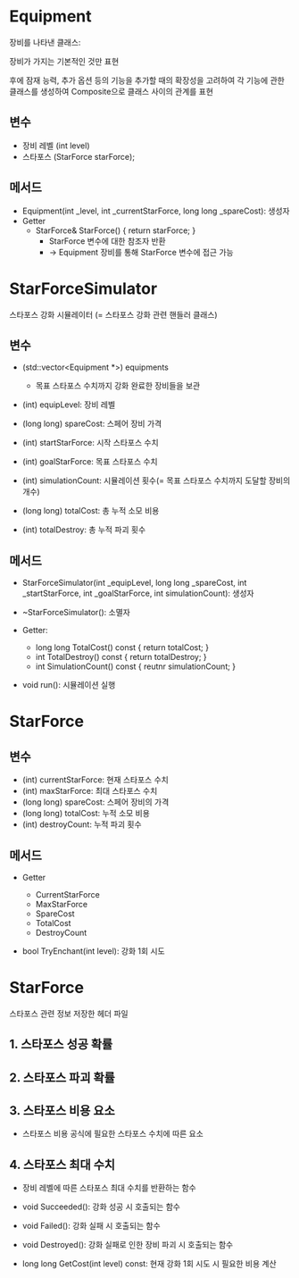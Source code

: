 # Equipment

장비를 나타낸 클래스: 

장비가 가지는 기본적인 것만 표현

후에 잠재 능력, 추가 옵션 등의 기능을 추가할 때의 확장성을 고려하여 각 기능에 관한 클래스를 생성하여 Composite으로 클래스 사이의 관계를 표현 

## 변수

- 장비 레벨 (int level)
- 스타포스 (StarForce starForce);

## 메서드

- Equipment(int _level, int _currentStarForce, long long _spareCost): 생성자
- Getter
    - StarForce& StarForce() { return starForce; }
        - StarForce 변수에 대한 참조자 반환
        - → Equipment 장비를 통해 StarForce 변수에 접근 가능
     


# StarForceSimulator
스타포스 강화 시뮬레이터 (= 스타포스 강화 관련 핸들러 클래스)

## 변수

- (std::vector<Equipment *>) equipments
    - 목표 스타포스 수치까지 강화 완료한 장비들을 보관
- (int) equipLevel: 장비 레벨
- (long long) spareCost: 스페어 장비 가격
- (int) startStarForce: 시작 스타포스 수치
- (int) goalStarForce: 목표 스타포스 수치
- (int) simulationCount: 시뮬레이션 횟수(= 목표 스타포스 수치까지 도달할 장비의 개수)

- (long long) totalCost: 총 누적 소모 비용
- (int) totalDestroy: 총 누적 파괴 횟수

## 메서드

- StarForceSimulator(int _equipLevel, long long _spareCost, int _startStarForce, int _goalStarForce, int simulationCount): 생성자
- ~StarForceSimulator(): 소멸자

- Getter:
    - long long TotalCost() const { return totalCost; }
    - int TotalDestroy() const { return totalDestroy; }
    - int SimulationCount() const { reutnr simulationCount; }

- void run(): 시뮬레이션 실행


# StarForce

## 변수

- (int) currentStarForce: 현재 스타포스 수치
- (int) maxStarForce: 최대 스타포스 수치
- (long long) spareCost: 스페어 장비의 가격
- (long long) totalCost: 누적 소모 비용
- (int) destroyCount: 누적 파괴 횟수

## 메서드

- Getter
    - CurrentStarForce
    - MaxStarForce
    - SpareCost
    - TotalCost
    - DestroyCount

- bool TryEnchant(int level): 강화 1회 시도


# StarForce
스타포스 관련 정보 저장한 헤더 파일

## 1. 스타포스 성공 확률

## 2. 스타포스 파괴 확률

## 3. 스타포스 비용 요소

- 스타포스 비용 공식에 필요한 스타포스 수치에 따른 요소

## 4. 스타포스 최대 수치

- 장비 레벨에 따른 스타포스 최대 수치를 반환하는 함수

- void Succeeded(): 강화 성공 시 호출되는 함수
- void Failed(): 강화 실패 시 호출되는 함수
- void Destroyed(): 강화 실패로 인한 장비 파괴 시 호출되는 함수

- long long GetCost(int level) const: 현재 강화 1회 시도 시 필요한 비용 계산
